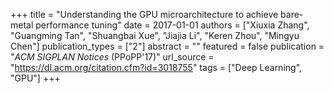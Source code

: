 +++
title = "Understanding the GPU microarchitecture to achieve bare-metal performance tuning"
date = 2017-01-01
authors = ["Xiuxia Zhang", "Guangming Tan", "Shuangbai Xue", "Jiajia Li", "Keren Zhou", "Mingyu Chen"]
publication_types = ["2"]
abstract = ""
featured = false
publication = "*ACM SIGPLAN Notices* (PPoPP'17)"
url_source = "https://dl.acm.org/citation.cfm?id=3018755"
tags = ["Deep Learning", "GPU"]
+++

